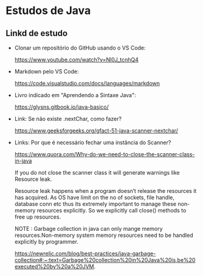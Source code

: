 # Estudos de Java

## Linkd de estudo
- Clonar um repositório do GitHub usando o VS Code: 
  
  https://www.youtube.com/watch?v=Nl0J_tcnhQ4

- Markdown pelo VS Code:

  https://code.visualstudio.com/docs/languages/markdown


- Livro indicado em "Aprendendo a Sintaxe Java":

  https://glysns.gitbook.io/java-basico/

- Link: Se não existe .nextChar, como fazer?

  https://www.geeksforgeeks.org/gfact-51-java-scanner-nextchar/

- Links: Por que é necessário fechar uma instância do Scanner?

  https://www.quora.com/Why-do-we-need-to-close-the-scanner-class-in-java

  If you do not close the scanner class it will generate warnings like Resource leak.
  
  Resource leak happens when a program doesn’t release the resources it has acquired. As OS have limit on the no of sockets, file handle, database conn etc thus its extremely important to manage these non-memory resources explicitly. So we explicitly call close() methods to free up resources.
  
  NOTE : Garbage collection in java can only mange memory resources.Non-memory system memory resources need to be handled explicitly by programmer.

  https://newrelic.com/blog/best-practices/java-garbage-collection#:~:text=Garbage%20collection%20in%20Java%20is,be%20executed%20by%20a%20JVM.

